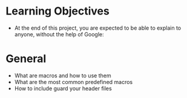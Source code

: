 # Learning Objectives
* At the end of this project, you are expected to be able to explain to anyone, without the help of Google:

# General
* What are macros and how to use them
* What are the most common predefined macros
* How to include guard your header files

